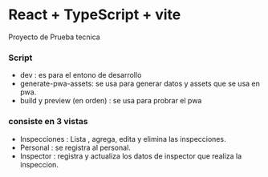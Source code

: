 # React + TypeScript + vite

Proyecto de Prueba tecnica  


### Script
- dev : es para el entono de desarrollo 
- generate-pwa-assets: se usa para generar datos y assets que se usa en pwa.
- build y preview (en orden) : se usa para probrar el pwa 


### consiste en 3 vistas

- Inspecciones : Lista , agrega, edita y elimina las inspecciones.
- Personal : se registra al personal.
- Inspector : registra y actualiza los datos de inspector que realiza la inspeccion.
